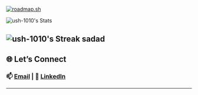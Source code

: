 [![roadmap.sh](https://roadmap.sh/card/wide/67b62c1098abd86c99843111?variant=dark&roadmaps=devops%2Ckubernetes%2Cterraform)](https://roadmap.sh)
<br>

![ush-1010's Stats](https://github-readme-stats.vercel.app/api?username=ush-1010&theme=tokyonight&show_icons=true&hide_border=false&count_private=false)

![ush-1010's Streak](https://github-readme-streak-stats.herokuapp.com/?user=ush-1010&theme=tokyonight&hide_border=false)
sadad
---


## 🌐 Let’s Connect  
### 📫 [Email](mailto:utkrm24@gmail.com) | 💼 [LinkedIn](www.linkedin.com/in/utkarsh-sre)
---
